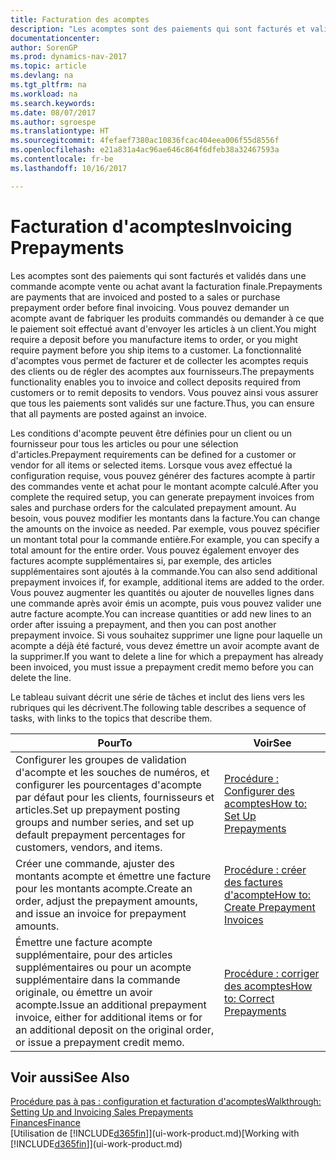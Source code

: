 ```yaml
---
title: Facturation des acomptes
description: "Les acomptes sont des paiements qui sont facturés et validés dans une commande acompte vente ou achat avant la facturation finale. Vous pouvez demander un acompte avant de fabriquer les produits commandés ou demander à ce que le paiement soit effectué avant d'envoyer les articles à un client. La fonctionnalité d'acomptes vous permet de facturer et de collecter les acomptes requis des clients ou de régler des acomptes aux fournisseurs. Vous pouvez ainsi vous assurer que tous les paiements sont validés sur une facture."
documentationcenter: 
author: SorenGP
ms.prod: dynamics-nav-2017
ms.topic: article
ms.devlang: na
ms.tgt_pltfrm: na
ms.workload: na
ms.search.keywords: 
ms.date: 08/07/2017
ms.author: sgroespe
ms.translationtype: HT
ms.sourcegitcommit: 4fefaef7380ac10836fcac404eea006f55d8556f
ms.openlocfilehash: e21a831a4ac96ae646c864f6dfeb38a32467593a
ms.contentlocale: fr-be
ms.lasthandoff: 10/16/2017

---
```

# <a name="invoicing-prepayments"></a><span data-ttu-id="533d1-106">Facturation d'acomptes</span><span class="sxs-lookup"><span data-stu-id="533d1-106">Invoicing Prepayments</span></span>
<span data-ttu-id="533d1-107">Les acomptes sont des paiements qui sont facturés et validés dans une commande acompte vente ou achat avant la facturation finale.</span><span class="sxs-lookup"><span data-stu-id="533d1-107">Prepayments are payments that are invoiced and posted to a sales or purchase prepayment order before final invoicing.</span></span> <span data-ttu-id="533d1-108">Vous pouvez demander un acompte avant de fabriquer les produits commandés ou demander à ce que le paiement soit effectué avant d'envoyer les articles à un client.</span><span class="sxs-lookup"><span data-stu-id="533d1-108">You might require a deposit before you manufacture items to order, or you might require payment before you ship items to a customer.</span></span> <span data-ttu-id="533d1-109">La fonctionnalité d'acomptes vous permet de facturer et de collecter les acomptes requis des clients ou de régler des acomptes aux fournisseurs.</span><span class="sxs-lookup"><span data-stu-id="533d1-109">The prepayments functionality enables you to invoice and collect deposits required from customers or to remit deposits to vendors.</span></span> <span data-ttu-id="533d1-110">Vous pouvez ainsi vous assurer que tous les paiements sont validés sur une facture.</span><span class="sxs-lookup"><span data-stu-id="533d1-110">Thus, you can ensure that all payments are posted against an invoice.</span></span>  

 <span data-ttu-id="533d1-111">Les conditions d'acompte peuvent être définies pour un client ou un fournisseur pour tous les articles ou pour une sélection d'articles.</span><span class="sxs-lookup"><span data-stu-id="533d1-111">Prepayment requirements can be defined for a customer or vendor for all items or selected items.</span></span> <span data-ttu-id="533d1-112">Lorsque vous avez effectué la configuration requise, vous pouvez générer des factures acompte à partir des commandes vente et achat pour le montant acompte calculé.</span><span class="sxs-lookup"><span data-stu-id="533d1-112">After you complete the required setup, you can generate prepayment invoices from sales and purchase orders for the calculated prepayment amount.</span></span> <span data-ttu-id="533d1-113">Au besoin, vous pouvez modifier les montants dans la facture.</span><span class="sxs-lookup"><span data-stu-id="533d1-113">You can change the amounts on the invoice as needed.</span></span> <span data-ttu-id="533d1-114">Par exemple, vous pouvez spécifier un montant total pour la commande entière.</span><span class="sxs-lookup"><span data-stu-id="533d1-114">For example, you can specify a total amount for the entire order.</span></span> <span data-ttu-id="533d1-115">Vous pouvez également envoyer des factures acompte supplémentaires si, par exemple, des articles supplémentaires sont ajoutés à la commande.</span><span class="sxs-lookup"><span data-stu-id="533d1-115">You can also send additional prepayment invoices if, for example, additional items are added to the order.</span></span> <span data-ttu-id="533d1-116">Vous pouvez augmenter les quantités ou ajouter de nouvelles lignes dans une commande après avoir émis un acompte, puis vous pouvez valider une autre facture acompte.</span><span class="sxs-lookup"><span data-stu-id="533d1-116">You can increase quantities or add new lines to an order after issuing a prepayment, and then you can post another prepayment invoice.</span></span> <span data-ttu-id="533d1-117">Si vous souhaitez supprimer une ligne pour laquelle un acompte a déjà été facturé, vous devez émettre un avoir acompte avant de la supprimer.</span><span class="sxs-lookup"><span data-stu-id="533d1-117">If you want to delete a line for which a prepayment has already been invoiced, you must issue a prepayment credit memo before you can delete the line.</span></span>  

 <span data-ttu-id="533d1-118">Le tableau suivant décrit une série de tâches et inclut des liens vers les rubriques qui les décrivent.</span><span class="sxs-lookup"><span data-stu-id="533d1-118">The following table describes a sequence of tasks, with links to the topics that describe them.</span></span>

|<span data-ttu-id="533d1-119">**Pour**</span><span class="sxs-lookup"><span data-stu-id="533d1-119">**To**</span></span>|<span data-ttu-id="533d1-120">**Voir**</span><span class="sxs-lookup"><span data-stu-id="533d1-120">**See**</span></span>|  
|------------|-------------|  
|<span data-ttu-id="533d1-121">Configurer les groupes de validation d'acompte et les souches de numéros, et configurer les pourcentages d'acompte par défaut pour les clients, fournisseurs et articles.</span><span class="sxs-lookup"><span data-stu-id="533d1-121">Set up prepayment posting groups and number series, and set up default prepayment percentages for customers, vendors, and items.</span></span>|[<span data-ttu-id="533d1-122">Procédure : Configurer des acomptes</span><span class="sxs-lookup"><span data-stu-id="533d1-122">How to: Set Up Prepayments</span></span>](finance-set-up-prepayments.md)|
|<span data-ttu-id="533d1-123">Créer une commande, ajuster des montants acompte et émettre une facture pour les montants acompte.</span><span class="sxs-lookup"><span data-stu-id="533d1-123">Create an order, adjust the prepayment amounts, and issue an invoice for prepayment amounts.</span></span>|[<span data-ttu-id="533d1-124">Procédure : créer des factures d'acompte</span><span class="sxs-lookup"><span data-stu-id="533d1-124">How to: Create Prepayment Invoices</span></span>](finance-how-to-create-prepayment-invoices.md)|  
|<span data-ttu-id="533d1-125">Émettre une facture acompte supplémentaire, pour des articles supplémentaires ou pour un acompte supplémentaire dans la commande originale, ou émettre un avoir acompte.</span><span class="sxs-lookup"><span data-stu-id="533d1-125">Issue an additional prepayment invoice, either for additional items or for an additional deposit on the original order, or issue a prepayment credit memo.</span></span>|[<span data-ttu-id="533d1-126">Procédure : corriger des acomptes</span><span class="sxs-lookup"><span data-stu-id="533d1-126">How to: Correct Prepayments</span></span>](finance-how-to-correct-prepayments.md)|  

## <a name="see-also"></a><span data-ttu-id="533d1-127">Voir aussi</span><span class="sxs-lookup"><span data-stu-id="533d1-127">See Also</span></span>  
[<span data-ttu-id="533d1-128">Procédure pas à pas : configuration et facturation d'acomptes</span><span class="sxs-lookup"><span data-stu-id="533d1-128">Walkthrough: Setting Up and Invoicing Sales Prepayments</span></span>](walkthrough-setting-up-and-invoicing-sales-prepayments.md)  
[<span data-ttu-id="533d1-129">Finances</span><span class="sxs-lookup"><span data-stu-id="533d1-129">Finance</span></span>](finance.md)  
<span data-ttu-id="533d1-130">[Utilisation de [!INCLUDE[d365fin](includes/d365fin_md.md)]](ui-work-product.md)</span><span class="sxs-lookup"><span data-stu-id="533d1-130">[Working with [!INCLUDE[d365fin](includes/d365fin_md.md)]](ui-work-product.md)</span></span>

